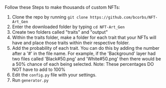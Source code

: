 Follow these Steps to make thousands of custom NFTs:
1. Clone the repo by running `git clone https://github.com/bcorbs/NFT-Art_Gen`
2. Enter the downloaded folder by typing `cd NFT-Art_Gen`
3. Create two folders called "traits" and "output"
4. Within the traits folder, make a folder for each trait that your NFTs will have and place those traits within their respective folder. 
5. Add the probability of each trait. You can do this by adding the number after a '#' in the file name. For example, if the 'Background' layer had two files called 'Black#50.png' and 'White#50.png' then there would be a 50% chance of each being selected. Note: These percentages DO NOT have to add to 100%
6. Edit the `config.py` file with your settings.
7. Run `generator.py`
